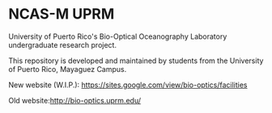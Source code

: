 # NCAS-M UPRM

University of Puerto Rico's Bio-Optical Oceanography Laboratory undergraduate research project.

This repository is developed and maintained by students from the University of Puerto Rico, Mayaguez Campus.

New website (W.I.P.): https://sites.google.com/view/bio-optics/facilities

Old website:http://bio-optics.uprm.edu/
